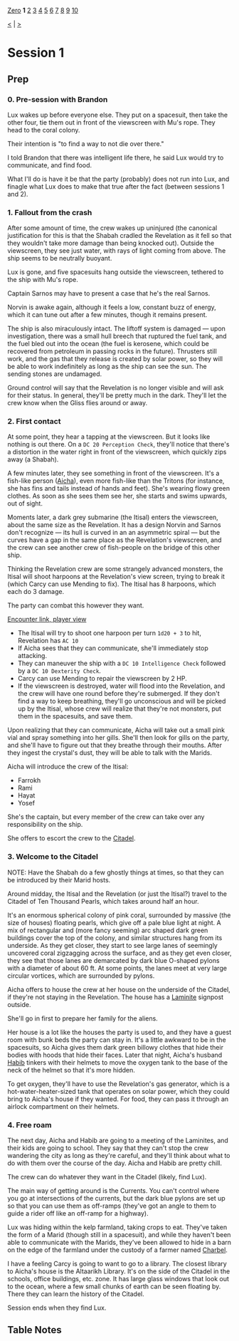 [Zero](./Session0.md) **1** [2](./Session2.md) [3](./Session3.md) [4](./Session4.md) [5](./Session5.md) [6](./Session6.md) [7](./Session7.md) [8](./Session8.md) [9](./Session9.md) [10](./Session10.md)

[<](./Session0.md) | [>](./Session2.md)

# Session 1

## Prep

### 0. Pre-session with Brandon

Lux wakes up before everyone else. They put on a spacesuit, then take the other four, tie them out in front of the viewscreen with Mu's rope. They head to the coral colony.

Their intention is "to find a way to not die over there."

I told Brandon that there was intelligent life there, he said Lux would try to communicate, and find food.

What I'll do is have it be that the party (probably) does not run into Lux, and finagle what Lux does to make that true after the fact (between sessions 1 and 2).

### 1. Fallout from the crash

After some amount of time, the crew wakes up uninjured (the canonical justification for this is that the Shabah cradled the Revelation as it fell so that they wouldn't take more damage than being knocked out). Outside the viewscreen, they see just water, with rays of light coming from above. The ship seems to be neutrally buoyant.

Lux is gone, and five spacesuits hang outside the viewscreen, tethered to the ship with Mu's rope.

Captain Sarnos may have to present a case that he's the real Sarnos.

Norvin is awake again, although it feels a low, constant buzz of energy, which it can tune out after a few minutes, though it remains present.

The ship is also miraculously intact. The liftoff system is damaged — upon investigation, there was a small hull breech that ruptured the fuel tank, and the fuel bled out into the ocean (the fuel is kerosene, which could be recovered from petroleum in passing rocks in the future). Thrusters still work, and the gas that they release is created by solar power, so they will be able to work indefinitely as long as the ship can see the sun. The sending stones are undamaged.

Ground control will say that the Revelation is no longer visible and will ask for their status. In general, they'll be pretty much in the dark. They'll let the crew know when the Gliss flies around or away.

### 2. First contact

At some point, they hear a tapping at the viewscreen. But it looks like nothing is out there. On a `DC 20 Perception Check`, they'll notice that there's a distortion in the water right in front of the viewscreen, which quickly zips away (a Shabah).

A few minutes later, they see something in front of the viewscreen. It's a fish-like person ([Aicha](../NPCs/Laminites/Aicha.md)), even more fish-like than the Tritons (for instance, she has fins and tails instead of hands and feet). She's wearing flowy green clothes. As soon as she sees them see her, she starts and swims upwards, out of sight.

Moments later, a dark grey submarine (the Itisal) enters the viewscreen, about the same size as the Revelation. It has a design Norvin and Sarnos don't recognize — its hull is curved in an an asymmetric spiral — but the curves have a gap in the same place as the Revelation's viewscreen, and the crew can see another crew of fish-people on the bridge of this other ship.

Thinking the Revelation crew are some strangely advanced monsters, the Itisal will shoot harpoons at the Revelation's view screen, trying to break it (which Carcy can use Mending to fix). The Itisal has 8 harpoons, which each do 3 damage.

The party can combat this however they want.

[Encounter link, player view](https://www.improved-initiative.com/p/zi8my0q4)

- The Itisal will try to shoot one harpoon per turn `1d20 + 3` to hit, Revelation has `AC 10`
- If Aicha sees that they can communicate, she'll immediately stop attacking.
- They can maneuver the ship with a `DC 10 Intelligence Check` followed by a `DC 10 Dexterity Check`.
- Carcy can use Mending to repair the viewscreen by 2 HP.
- If the viewscreen is destroyed, water will flood into the Revelation, and the crew will have one round before they're submerged. If they don't find a way to keep breathing, they'll go unconscious and will be picked up by the Itisal, whose crew will realize that they're not monsters, put them in the spacesuits, and save them.

Upon realizing that they can communicate, Aicha will take out a small pink vial and spray something into her gills. She'll then look for gills on the party, and she'll have to figure out that they breathe through their mouths. After they ingest the crystal's dust, they will be able to talk with the Marids.

Aicha will introduce the crew of the Itisal:

- Farrokh
- Rami
- Hayat
- Yosef

She's the captain, but every member of the crew can take over any responsibility on the ship.

She offers to escort the crew to the [Citadel](../World/Poseidon/Citadel.md).

### 3. Welcome to the Citadel

NOTE: Have the Shabah do a few ghostly things at times, so that they can be introduced by their Marid hosts.

Around midday, the Itisal and the Revelation (or just the Itisal?) travel to the Citadel of Ten Thousand Pearls, which takes around half an hour.

It's an enormous spherical colony of pink coral, surrounded by massive (the size of houses) floating pearls, which give off a pale blue light at night. A mix of rectangular and (more fancy seeming) arc shaped dark green buildings cover the top of the colony, and similar structures hang from its underside. As they get closer, they start to see large lanes of seemingly uncovered coral zigzagging across the surface, and as they get even closer, they see that those lanes are demarcated by dark blue O-shaped pylons with a diameter of about 60 ft. At some points, the lanes meet at very large circular vortices, which are surrounded by pylons.

Aicha offers to house the crew at her house on the underside of the Citadel, if they're not staying in the Revelation. The house has a [Laminite](../NPCs/Laminites.md) signpost outside.

She'll go in first to prepare her family for the aliens.

Her house is a lot like the houses the party is used to, and they have a guest room with bunk beds the party can stay in. It's a little awkward to be in the spacesuits, so Aicha gives them dark green billowy clothes that hide their bodies with hoods that hide their faces. Later that night, Aicha's husband [Habib](../NPCs/Laminites/Habib.md) tinkers with their helmets to move the oxygen tank to the base of the neck of the helmet so that it's more hidden.

To get oxygen, they'll have to use the Revelation's gas generator, which is a hot-water-heater-sized tank that operates on solar power, which they could bring to Aicha's house if they wanted. For food, they can pass it through an airlock compartment on their helmets.

### 4. Free roam

The next day, Aicha and Habib are going to a meeting of the Laminites, and their kids are going to school. They say that they can't stop the crew wandering the city as long as they're careful, and they'll think about what to do with them over the course of the day. Aicha and Habib are pretty chill.

The crew can do whatever they want in the Citadel (likely, find Lux).

The main way of getting around is the Currents. You can't control where you go at intersections of the currents, but the dark blue pylons are set up so that you can use them as off-ramps (they've got an angle to them to guide a rider off like an off-ramp for a highway).

Lux was hiding within the kelp farmland, taking crops to eat. They've taken the form of a Marid (though still in a spacesuit), and while they haven't been able to communicate with the Marids, they've been allowed to hide in a barn on the edge of the farmland under the custody of a farmer named [Charbel](../NPCs/Charbel.md).

I have a feeling Carcy is going to want to go to a library. The closest library to Aicha's house is the Altaarikh Library. It's on the side of the Citadel in the schools, office buildings, etc. zone. It has large glass windows that look out to the ocean, where a few small chunks of earth can be seen floating by. There they can learn the history of the Citadel.

Session ends when they find Lux.

## Table Notes
